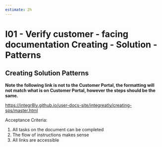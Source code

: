 ```yaml
---
estimate: 2h
---
```


# I01 - Verify customer - facing documentation Creating - Solution - Patterns

## Creating Solution Patterns

**Note the following link is not to the Customer Portal, the formatting will not match what is on Customer Portal, however the steps should be the same.**

https://integr8ly.github.io/user-docs-site/integreatly/creating-sps/master.html

Acceptance Criteria:

1. All tasks on the document can be completed
2. The flow of instructions makes sense
3. All links are accessible
